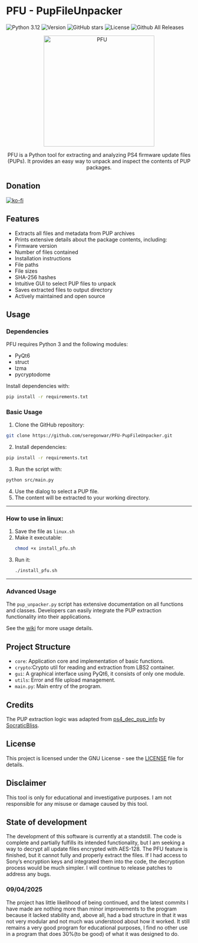 # PFU - PupFileUnpacker

![Python 3.12](https://img.shields.io/badge/Python-3.12+-blue)
![Version](https://img.shields.io/badge/version-v1.6.0b-brightgreen)
![GitHub stars](https://img.shields.io/github/stars/seregonwar/Pup-file-extractor?style=social)
![License](https://img.shields.io/badge/license-MIT-red)
![Github All Releases](https://img.shields.io/github/downloads/seregonwar/PFU-PupFileUnpacker/total.svg)
<p align="center">
  <a href="https://github.com/seregonwar/PFU-PupFileUnpacker/blob/main/logo.png">
    <img alt="PFU" src="logo.png" width="300" />
  </a>
</p>
<p align="center">
PFU is a Python tool for extracting and analyzing PS4 firmware update files (PUPs). It provides an easy way to unpack and inspect the contents of PUP packages.
</p>



## Donation

[![ko-fi](https://ko-fi.com/img/githubbutton_sm.svg)](https://ko-fi.com/seregon)
## Features

- Extracts all files and metadata from PUP archives
- Prints extensive details about the package contents, including:
- Firmware version
- Number of files contained
- Installation instructions
- File paths
- File sizes
- SHA-256 hashes
- Intuitive GUI to select PUP files to unpack
- Saves extracted files to output directory
- Actively maintained and open source

## Usage

### Dependencies

PFU requires Python 3 and the following modules:

- PyQt6
- struct
- lzma
- pycryptodome

Install dependencies with:

```bash
pip install -r requirements.txt
```

### Basic Usage

1. Clone the GitHub repository:
```bash
git clone https://github.com/seregonwar/PFU-PupFileUnpacker.git
```
2. Install dependencies:
```bash
pip install -r requirements.txt
```
3. Run the script with:
```bash
python src/main.py
```
4. Use the dialog to select a PUP file.
5. The content will be extracted to your working directory.

---

### How to use in linux:

1. Save the file as `linux.sh`
2. Make it executable:
   ```bash
   chmod +x install_pfu.sh
   ```
3. Run it:
   ```bash
   ./install_pfu.sh
   ```

---
### Advanced Usage

The `pup_unpacker.py` script has extensive documentation on all functions and classes. Developers can easily integrate the PUP extraction functionality into their applications.

See the [wiki](https://github.com/seregonwar/Pup-file-extractor/wiki) for more usage details.

## Project Structure

- `core`: Application core and implementation of basic functions.
- `crypto`:Crypto util for reading and extraction from LBS2 container.
- `gui`: A graphical interface using PyQt6, it consists of only one module.
- `utils`: Error and file upload management.
- `main.py`: Main entry of the program.

## Credits

The PUP extraction logic was adapted from [ps4_dec_pup_info](https://github.com/SocraticBliss/ps4_dec_pup_info) by [SocraticBliss](https://github.com/SocraticBliss).

## License

This project is licensed under the GNU License - see the [LICENSE](LICENSE) file for details.

## Disclaimer

This tool is only for educational and investigative purposes. I am not responsible for any misuse or damage caused by this tool.

## State of development 
The development of this software is currently at a standstill. The code is complete and partially fulfills its intended functionality, but I am seeking a way to decrypt all update files encrypted with AES-128. The PFU feature is finished, but it cannot fully and properly extract the files. If I had access to Sony’s encryption keys and integrated them into the code, the decryption process would be much simpler. I will continue to release patches to address any bugs.

### 09/04/2025
The project has little likelihood of being continued, and the latest commits I have made are nothing more than minor improvements to the program because it lacked stability and, above all, had a bad structure in that it was not very modular and not much was understood about how it worked. It still remains a very good program for educational purposes, I find no other use in a program that does 30%(to be good) of what it was designed to do. 


